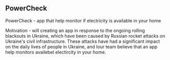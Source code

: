 ## PowerCheck

PowerCheck - app that help monitor if electricity is available in your home

Motivation - will creating an app in response to the ongoing rolling blackouts in Ukraine, which have been caused by Russian rocket attacks on Ukraine's civil infrastructure. These attacks have had a significant impact on the daily lives of people in Ukraine, and Iour team believe that an app help monitors availebel electircity in your home. 